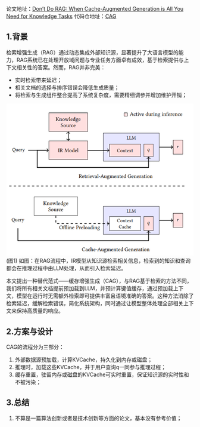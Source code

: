论文地址：[Don’t Do RAG: When Cache-Augmented Generation is All You Need for Knowledge Tasks](https://arxiv.org/html/2412.15605v2)
代码仓地址：[CAG](https://github.com/hhhuang/CAG)
## 1.背景
检索增强生成（RAG）通过动态集成外部知识源，显著提升了大语言模型的能力，RAG系统已在处理开放域问题与专业任务方面卓有成效，基于检索提供与上下文相关性的答案。然而，RAG并非完美：

- 实时检索带来延迟；
- 相关文档的选择与排序错误会降低生成质量；
- 将检索与生成组件整合提高了系统复杂度，需要精细调参并增加维护开销；

![600](imgs/Pasted%20image%2020250824171756.png)
                                                                  (图1)
如图：在RAG流程中，IR模型从知识源检索相关信息，检索到的知识和查询都会在推理过程中由LLM处理，从而引入检索延迟。

本文提出一种替代范式——缓存增强生成（CAG），与RAG基于检索的方法不同，我们将所有相关文档提前预加载到LLM，并预计算键值缓存，通过预加载上下文，模型在运行时无需额外检索即可提供丰富且语境准确的答案。这种方法消除了检索延迟，缓解检索错误，简化系统架构，同时通过让模型整体处理全部相关上下文来保持高质量的响应。

## 2.方案与设计
CAG的流程分为三部分：
1. 外部数据源预加载，计算KVCache，持久化到内存或磁盘；
2. 推理时，加载这些KVCache，并于用户查询q一同参与推理过程；
3. 缓存重置，驻留内存或磁盘的KVCache可实时重置，保证知识源的实时性和不被污染；

## 3.总结
1. 不算是一篇算法创新或者是技术创新等方面的论文，基本没有参考价值；







